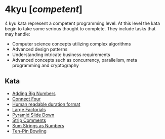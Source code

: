 # 4kyu [*competent*]
4 kyu kata represent a competent programming level. At this level the kata begin to take some serious thought to complete. They include tasks that may handle:  
- Computer science concepts utilizing complex algorithms  
- Advanced design patterns  
- Understanding intricate business requirements  
- Advanced concepts such as concurrency, parallelism, meta programming and cryptography

## Kata

- [Adding Big Numbers](https://www.codewars.com/kata/525f4206b73515bffb000b21/)
- [Connect Four](https://www.codewars.com/kata/56882731514ec3ec3d000009/)
- [Human readable duration format](https://www.codewars.com/kata/human-readable-duration-format)
- [Large Factorials](https://www.codewars.com/kata/557f6437bf8dcdd135000010/)
- [Pyramid Slide Down](https://www.codewars.com/kata/551f23362ff852e2ab000037/)
- [Strip Comments](https://www.codewars.com/kata/51c8e37cee245da6b40000bd/)
- [Sum Strings as Numbers](https://www.codewars.com/kata/5324945e2ece5e1f32000370/)
- [Ten-Pin Bowling](https://www.codewars.com/kata/5531abe4855bcc8d1f00004c/)
